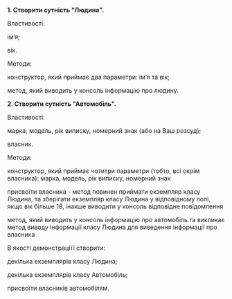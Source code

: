 **1. Створити сутність "Людина".**

Властивості:

імʼя;

вік.

Методи:

конструктор, який приймає два параметри: імʼя та вік;

метод, який виводить у консоль інформацію про людину.

**2. Створити сутність "Автомобіль".**

Властивості:

марка, модель, рік виписку, номерний знак (або на Ваш розсуд);

власник.

Методи:

конструктор, який приймає чотитри параметри (тобто, всі окрім власника): марка, модель, рік виписку, номерний знак

присвоїти власника - метод повинен приймати екземпляр класу Людина, та зберігати екземпляр класу Людина у відповідному полі, 
якщо вік більше 18, інакше виводити у консоль відповідне повідомлення

метод, який виводить у консоль інформацію про автомобіль та викликає метод виводу інформації класу Людина для виведення інформації про власника

В якості демонстраціїї створити:

декілька екземплярів класу Людина;

декілька екземплярів класу Автомобіль;

присвоїти власників автомобілям.